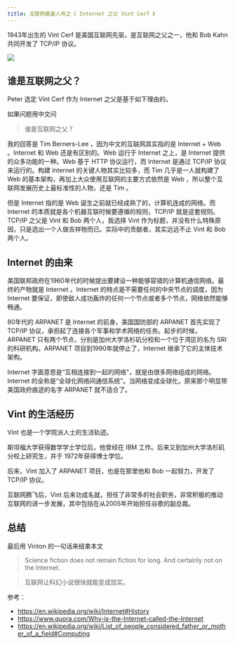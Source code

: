 ```yaml
---
title: 互联网奠基人传之《 Internet 之父 Vint Cerf 》
---
```


1943年出生的 Vint Cerf 是美国互联网先驱，是互联网之父之一，他和 Bob Kahn 共同开发了 TCP/IP 协议。

![](https://happypeter.github.io/images/2019072701.jpg)

## 谁是互联网之父？

Peter 选定 Vint Cerf 作为 Internet 之父是基于如下理由的。

如果问题用中文问

> 谁是互联网之父？

我的回答是 Tim Berners-Lee ，因为中文的互联网其实指的是 Internet + Web 。Internet 和 Web 还是有区别的。Web 运行于 Internet 之上，是 Internet 提供的众多功能的一种。Web 基于 HTTP 协议运行，而 Internet 是通过 TCP/IP 协议来运行的。构建 Internet 的关键人物其实比较多，而 Tim 几乎是一人就构建了 Web 的基本架构，再加上大众使用互联网的主要方式依然是 Web ，所以整个互联网发展历史上最标准性的人物，还是 Tim 。

但是 Internet 指的是 Web 诞生之前就已经成熟了的，计算机连成的网络。而 Internet 的本质就是各个机器互联时候要遵循的规则，TCP/IP 就是这套规则。TCP/IP 之父是 Vint 和 Bob 两个人，我选择 Vint 作为标题，并没有什么特殊原因，只是选出一个人做吉祥物而已。实际中的贡献者，其实远远不止 Vint 和 Bob 两个人。

## Internet 的由来

美国联邦政府在1960年代的时候提出要建设一种能够容错的计算机通信网络。最终的产物就是 Internet 。Internet 的特点是不需要任何的中央节点的调度，因为 Internet 要保证，即使敌人成功轰炸的任何一个节点或者多个节点，网络依然能够畅通。

80年代的 ARPANET 是 Internet 的前身。美国国防部的 ARPANET 首先实现了 TCP/IP 协议，承担起了连接各个军事和学术网络的任务。起步的时候，ARPANET 只有两个节点，分别是加州大学洛杉矶分校和一个位于湾区的名为 SRI 的科研机构。ARPANET 项目到1990年就停止了，Internet 继承了它的主体技术架构。

Internet 字面意思是“互相连接到一起的网络”，就是由很多网络组成的网络。Internet 的全称是“全球化网络间通信系统”。当网络变成全球化，原来那个明显带美国政府痕迹的名字 ARPANET 就不适合了。

## Vint 的生活经历

Vint 也是一个学院派人士的生活轨迹。

斯坦福大学获得数学学士学位后，他曾经在 IBM 工作。后来又到加州大学洛杉矶分校上研究生，并于 1972年获得博士学位。

后来，Vint 加入了 ARPANET 项目，也是在那里他和 Bob 一起努力，开发了 TCP/IP 协议。

互联网腾飞后，Vint 后来功成名就，担任了非常多的社会职务，非常积极的推动互联网的进一步发展，其中包括在从2005年开始担任谷歌的副总裁。

## 总结

最后用 Vinton 的一句话来结束本文

> Science fiction does not remain fiction for long. And certainly not on the Internet.

> 互联网让科幻小说很快就能变成现实。

参考：

- https://en.wikipedia.org/wiki/Internet#History
- https://www.quora.com/Why-is-the-Internet-called-the-Internet
- https://en.wikipedia.org/wiki/List_of_people_considered_father_or_mother_of_a_field#Computing
